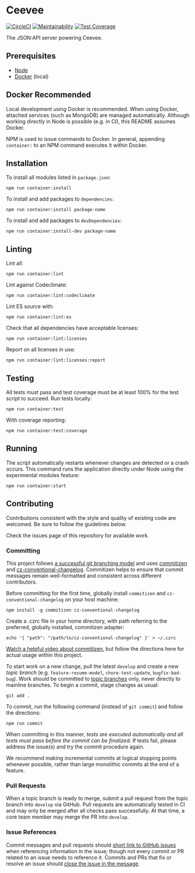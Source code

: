 # Ceevee

[![CircleCI](https://circleci.com/gh/randallmorey/ceevee.svg?style=svg)](https://circleci.com/gh/randallmorey/ceevee)
[![Maintainability](https://api.codeclimate.com/v1/badges/e23fe3f4b4bfd32e003e/maintainability)](https://codeclimate.com/github/randallmorey/ceevee/maintainability)
[![Test Coverage](https://api.codeclimate.com/v1/badges/e23fe3f4b4bfd32e003e/test_coverage)](https://codeclimate.com/github/randallmorey/ceevee/test_coverage)

The JSON:API server powering Ceevee.

## Prerequisites

- [Node][node]
- [Docker][docker] (local)

## Docker Recommended

Local development using Docker is recommended.  When using Docker, attached
services (such as MongoDB) are managed automatically.  Although working directly
in Node is possible (e.g. in CI), this README assumes Docker.

NPM is used to issue commands to Docker.  In general, appending `container:`
to an NPM command executes it within Docker.

## Installation

To install all modules listed in `package.json`:

```
npm run container:install
```

To install and add packages to `dependencies`:

```
npm run container:install package-name
```

To install and add packages to `devDependencies`:

```
npm run container:install-dev package-name
```

## Linting

Lint all:

```
npm run container:lint
```

Lint against Codeclimate:

```
npm run container:lint:codeclimate
```

Lint ES source with:

```
npm run container:lint:es
```

Check that all dependencies have acceptable licenses:

```
npm run container:lint:licenses
```

Report on all licenses in use:

```
npm run container:lint:licenses:report
```

## Testing

All tests must pass and test coverage must be at least 100% for the test script
to succeed.  Run tests locally:

```
npm run container:test
```

With coverage reporting:

```
npm run container:test:coverage
```

## Running

The script automatically restarts whenever changes are detected or a
crash occurs.  This command runs the application directly under Node using the
experimental modules feature:

```
npm run container:start
```

## Contributing

Contributions consistent with the style and quality of existing code are
welcomed.  Be sure to follow the guidelines below.

Check the issues page of this repository for available work.

### Committing

This project follows [a successful git branching model][nvie-git-branching] and
uses [commitizen][commitizen] and
[cz-conventional-changelog][cz-conventional-changelog].  Commitizen helps to
ensure that commit messages remain well-formatted and consistent across
different contributors.

Before committing for the first time, globally install `commitizen`
and `cz-conventional-changelog` on your host machine:

```
npm install -g commitizen cz-conventional-changelog
```

Create a .czrc file in your home directory, with path referring to the
preferred, globally installed, commitizen adapter:

```
echo '{ "path": "/path/to/cz-conventional-changelog" }' > ~/.czrc
```

[Watch a helpful video about commitizen][commitizen-video], but follow the
directions here for actual usage within this project.

To start work on a new change, pull the latest `develop` and create
a new _topic branch_ (e.g. `feature-resume-model`, `chore-test-update`,
`bugfix-bad-bug`).  Work should be committed to
[topic branches][nvie-git-branching] only, never directly to mainline branches.
To begin a commit, stage changes as usual:

```
git add .
```

To commit, run the following command (instead of `git commit`) and follow the
directions:

```
npm run commit
```

When committing in this manner, _tests are executed automatically and all tests
must pass before the commit can be finalized_.  If tests fail, please address
the issue(s) and try the commit procedure again.

We recommend making incremental commits at logical stopping points whenever
possible, rather than large monolithic commits at the end of a feature.

### Pull Requests

When a topic branch is ready to merge, submit a pull request from the topic
branch into `develop` via GitHub.  Pull requests are automatically tested in CI
and may only be merged after all checks pass successfully.  At that time,
a core team member may merge the PR into `develop`.

### Issue References

Commit messages and pull requests should
[short link to GitHub issues][issue-autolinking] when referencing information in
the issue; though not every commit or PR related to an issue needs to
reference it.  Commits and PRs that fix or resolve an issue should
[close the issue in the message][issue-closing].


[docker]: https://www.docker.com
[node]: https://nodejs.org

[nvie-git-branching]: http://nvie.com/posts/a-successful-git-branching-model/
[commitizen]: https://www.npmjs.com/package/commitizen
[cz-conventional-changelog]: https://www.npmjs.com/package/cz-conventional-changelog
[commitizen-video]: https://egghead.io/lessons/javascript-how-to-write-a-javascript-library-committing-a-new-feature-with-commitizen
[issue-autolinking]: https://help.github.com/articles/autolinked-references-and-urls/
[issue-closing]: https://help.github.com/articles/closing-issues-using-keywords/
